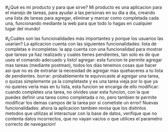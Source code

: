 #¿Qué es mi producto y para que sirve?
Mi producto es una aplicacion para el manejo de tareas, para ayudar a las personas en su dia a dia, creando una lista de tareas para agregar, eliminar y marcar como completada cada una, funcionando mediante la web para que todo lo hagas en cualquier lugar del mundo!

#¿Cuáles son las funcionalidades más importantes y porque los usuarios las usarían?
La aplicacion cuenta con las siguientes funcionalidades:
lista de completas e incompletas: la app cuenta con una funcionalidad para mostrar que tareas ya haz realizado y cuales tienes pendientes, tan solo es de que uses el comando adecuado y listo!
agregar: esta funcion te permite agregar mas tareas (mediante postman), todos los dias tenemos cosas que hacer asi que no es de extrañar la necesidad de agregar mas quehaceres a tu lista de pendientes.
borrar: probablemente te equivocaste al agregar una tarea, o quizas simplemente ya la completaste y es una tarea vieja por lo que ya no quieres verla mas en tu lista, esta funcion se encarga de ello
modificar: cuando completes una tarea, no olvides usar esta funcion, con la que puedes definir una tarea como completada o no, pero tambien te permite modificar los demas campos de la tarea por si cometiste un error!
Nuevas funcionalidades: ahora la aplicacion tambien revisa que los distintos metodos que utilizas al interactuar con la base de datos, verifique que no contenta datos incorrectos, que no vayan vacios o que utilices el parametro correcto de navegacion!